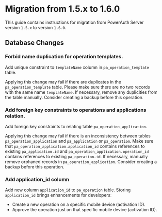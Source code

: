 # Migration from 1.5.x to 1.6.0

This guide contains instructions for migration from PowerAuth Server version `1.5.x` to version `1.6.0`.

## Database Changes

### Forbid name duplication for operation templates.

Add unique constraint to `templateName` column in `pa_operation_template` table.

Applying this change may fail if there are duplicates in the `pa_operation_template` table. Please make sure there are
no two records with the same name `templateName`. If necessary, remove any duplicities from the table manually. Consider
creating a backup before this operation.

### Add foreign key constraints to operations and applications relation.

Add foreign key constraints to relating table `pa_operation_application`.

Applying this change may fail if there is an inconsistency between tables `pa_operation_application`
and `pa_application` or `pa_operation`. Make sure that `pa_operation_application.application_id` contains references to
existing `pa_application.id` and `pa_operation_application.operation_id` contains references to
existing `pa_operation.id`. If necessary, manually remove orphaned records in `pa_operation_application`. Consider
creating a backup before this operation.

### Add application_id column

Add new column `application_id` to `pa_operation` table. Storing `application_id` brings enhancements for developers:

* Create a new operation on a specific mobile device (activation ID).
* Approve the operation just on that specific mobile device (activation ID).
